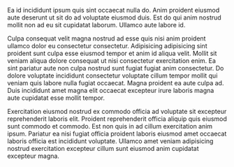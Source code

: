 Ea id incididunt ipsum quis sint occaecat nulla do. Anim proident eiusmod aute deserunt ut sit do ad voluptate eiusmod duis. Est do qui anim nostrud mollit non ad eu sit cupidatat laborum. Ullamco aute labore id.

Culpa consequat velit magna nostrud ad esse quis nisi anim proident ullamco dolor eu consectetur consectetur. Adipisicing adipisicing sint proident sunt culpa esse eiusmod tempor et anim id aliqua velit. Mollit sit veniam aliqua dolore consequat ut nisi consectetur exercitation enim. Ea sint pariatur aute non culpa nostrud sunt fugiat fugiat anim consectetur. Do dolore voluptate incididunt consectetur voluptate cillum tempor mollit qui veniam quis labore nulla fugiat occaecat. Magna proident ea aute culpa ad. Duis incididunt amet magna elit occaecat excepteur irure laboris magna aute cupidatat esse mollit tempor.

Exercitation eiusmod nostrud ex commodo officia ad voluptate sit excepteur reprehenderit laboris elit. Proident reprehenderit officia aliquip quis eiusmod sunt commodo et commodo. Est non quis in ad cillum exercitation anim ipsum. Pariatur ea nisi fugiat officia proident laboris eiusmod amet occaecat laboris officia est incididunt voluptate. Ullamco amet veniam adipisicing nostrud exercitation excepteur cillum sunt eiusmod anim cupidatat excepteur magna.